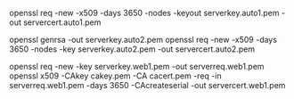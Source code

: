 

openssl req -new -x509 -days 3650 -nodes -keyout serverkey.auto1.pem -out servercert.auto1.pem

openssl genrsa -out serverkey.auto2.pem
openssl req -new -x509 -days 3650 -nodes -key serverkey.auto2.pem -out servercert.auto2.pem

openssl req -new -key serverkey.web1.pem -out serverreq.web1.pem
openssl x509 -CAkey cakey.pem -CA cacert.pem -req -in serverreq.web1.pem -days 3650 -CAcreateserial -out servercert.web1.pem


